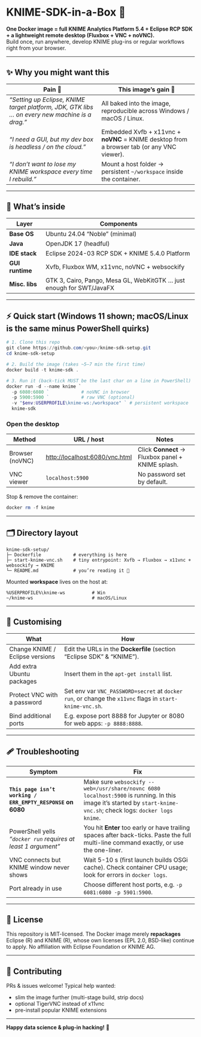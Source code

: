 # KNIME-SDK-in-a-Box 🐳

**One Docker image = full KNIME Analytics Platform 5.4 + Eclipse RCP SDK + a lightweight remote desktop (Fluxbox + VNC + noVNC).**  
Build once, run anywhere, develop KNIME plug-ins or regular workflows right from your browser.

---

## ✨ Why you might want this

| Pain 🤕 | This image’s gain 🚀 |
|---------|----------------------|
| *“Setting up Eclipse, KNIME target platform, JDK, GTK libs … on every new machine is a drag.”* | All baked into the image, reproducible across Windows / macOS / Linux. |
| *“I need a GUI, but my dev box is headless / on the cloud.”* | Embedded Xvfb + x11vnc + **noVNC** = KNIME desktop from a browser tab (or any VNC viewer). |
| *“I don’t want to lose my KNIME workspace every time I rebuild.”* | Mount a host folder → persistent `~/workspace` inside the container. |

---

## 🧰  What’s inside

| Layer | Components |
|-------|------------|
| **Base OS** | Ubuntu 24.04 “Noble” (minimal) |
| **Java** | OpenJDK 17 (headful) |
| **IDE stack** | Eclipse 2024-03 RCP SDK + KNIME 5.4.0 Platform |
| **GUI runtime** | Xvfb, Fluxbox WM, x11vnc, noVNC + websockify |
| **Misc. libs** | GTK 3, Cairo, Pango, Mesa GL, WebKitGTK … just enough for SWT/JavaFX |

---

## ⚡ Quick start (Windows 11 shown; macOS/Linux is the same minus PowerShell quirks)

```powershell
# 1. Clone this repo
git clone https://github.com/<you>/knime-sdk-setup.git
cd knime-sdk-setup

# 2. Build the image (takes ~5–7 min the first time)
docker build -t knime-sdk .

# 3. Run it (back-tick MUST be the last char on a line in PowerShell)
docker run -d --name knime `
  -p 6080:6080 `            # noVNC in browser
  -p 5900:5900 `            # raw VNC (optional)
  -v "$env:USERPROFILE\knime-ws:/workspace" ` # persistent workspace
  knime-sdk
````

### Open the desktop

| Method          | URL / host                                                       | Notes                                             |
| --------------- | ---------------------------------------------------------------- | ------------------------------------------------- |
| Browser (noVNC) | [http://localhost:6080/vnc.html](http://localhost:6080/vnc.html) | Click **Connect** → Fluxbox panel + KNIME splash. |
| VNC viewer      | `localhost:5900`                                                 | No password set by default.                       |

Stop & remove the container:

```powershell
docker rm -f knime
```

---

## 🗂 Directory layout

```
knime-sdk-setup/
├─ Dockerfile            # everything is here
├─ start-knime-vnc.sh    # tiny entrypoint: Xvfb → Fluxbox → x11vnc + websockify → KNIME
└─ README.md             # you’re reading it 🙂
```

Mounted **workspace** lives on the host at:

```
%USERPROFILE%\knime-ws          # Win
~/knime-ws                      # macOS/Linux
```

---

## 🔧 Customising

| What                            | How                                                                                                      |
| ------------------------------- | -------------------------------------------------------------------------------------------------------- |
| Change KNIME / Eclipse versions | Edit the URLs in the **Dockerfile** (section “Eclipse SDK” & “KNIME”).                                   |
| Add extra Ubuntu packages       | Insert them in the `apt-get install` list.                                                               |
| Protect VNC with a password     | Set env var `VNC_PASSWORD=secret` at `docker run`, or change the `x11vnc` flags in `start-knime-vnc.sh`. |
| Bind additional ports           | E.g. expose port 8888 for Jupyter or 8080 for web apps: `-p 8888:8888`.                                  |

---

## 🩹 Troubleshooting

| Symptom                                                        | Fix                                                                                                                                                                |
| -------------------------------------------------------------- | ------------------------------------------------------------------------------------------------------------------------------------------------------------------ |
| **`This page isn’t working / ERR_EMPTY_RESPONSE` on 6080**     | Make sure `websockify --web=/usr/share/novnc 6080 localhost:5900` is running. In this image it’s started by `start-knime-vnc.sh`; check logs: `docker logs knime`. |
| PowerShell yells *“`docker run` requires at least 1 argument”* | You hit **Enter** too early or have trailing spaces after back-ticks. Paste the full multi-line command exactly, or use the one-liner.                             |
| VNC connects but KNIME window never shows                      | Wait 5-10 s (first launch builds OSGi cache). Check container CPU usage; look for errors in `docker logs`.                                                         |
| Port already in use                                            | Choose different host ports, e.g. `-p 6081:6080 -p 5901:5900`.                                                                                                     |

---

## 🪪 License

This repository is MIT-licensed. The Docker image merely **repackages** Eclipse
(R) and KNIME (R), whose own licenses (EPL 2.0, BSD-like) continue to apply.
No affiliation with Eclipse Foundation or KNIME AG.

---

## 🤝 Contributing

PRs & issues welcome!  Typical help wanted:

* slim the image further (multi-stage build, strip docs)
* optional TigerVNC instead of x11vnc
* pre-install popular KNIME extensions

---

**Happy data science & plug-in hacking!** 🚀

```


